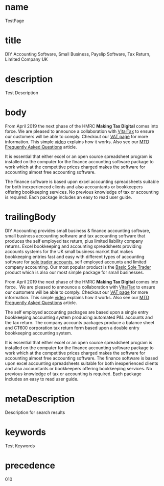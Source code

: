 # name
TestPage

# title
DIY Accounting Software, Small Business, Payslip Software, Tax Return, Limited Company UK

# description
Test Description

# body
<p>
    From April 2019 the next phase of the HMRC <strong>Making Tax Digital</strong> comes into force. We are&nbsp;pleased to announce a collaboration with <a href="https://vitaltax.uk" rel="nofollow">VitalTax</a>&nbsp;to ensure our customers will be able to comply.&nbsp;Checkout our <a href="feature.html?feature=VatReturnsFeature.html">VAT page</a> for more information.&nbsp;This simple <a href="https://www.youtube.com/watch?v=CICcNDcc1Hg" rel="nofollow">video</a> explains how it works. Also see our <a href="article.html?article=AccountingForVATWithMakingTaxDigitalArticle">MTD Frequently Asked Questions</a> article.
</p>
<p>It is essential that either excel or an open source spreadsheet program is installed on the computer for the finance accounting software package to work which at the competitive prices charged makes the software for accounting almost free accounting software.</p>
<p>The finance software is based upon excel accounting spreadsheets suitable for both inexperienced clients and also accountants or bookkeepers offering bookkeeping services. No previous knowledge of tax or accounting is required. Each package includes an easy to read user guide.</p>


# trailingBody
<p>
    DIY Accounting provides small business &amp; finance accounting software, small business accounting software and tax accounting software that produces the self employed tax return, plus limited liability company returns. Excel bookkeeping and accounting spreadsheets providing accounts systems for the UK small business market that makes bookkeeping entries fast and easy with different types of accounting software for <a href="product.html?product=BasicSoleTraderProduct">sole trader accounts</a>, self employed accounts and limited company accounting. Our most popular product is the&nbsp;<a href="product.html?product=BasicSoleTraderProduct">Basic Sole Trader</a> product which is also our most simple package for small businesses.&nbsp;
</p>
<p>
    From April 2019 the next phase of the HMRC <strong>Making Tax Digital</strong> comes into force.&nbsp; We are&nbsp;pleased to announce a collaboration with <a href="https://vitaltax.uk">VitalTax</a>&nbsp;to ensure our customers will be able to comply.&nbsp;Checkout our <a href="feature.html?feature=VatFeature">VAT page</a> for more information.&nbsp;This simple <a href="https://www.youtube.com/watch?v=CICcNDcc1Hg">video</a> explains how it works. Also see our <a href="article.html?article=AccountingForVATWithMakingTaxDigitalArticle">MTD Frequently Asked Questions</a> article.
</p>
<p>The self employed accounting packages are based upon a single entry bookkeeping accounting system producing automated P&amp;L accounts and the tax return. The company accounts packages produce a balance sheet and CT600 corporation tax return form based upon a double entry bookkeeping accounting system.</p>
<p>It is essential that either excel or an open source spreadsheet program is installed on the computer for the finance accounting software package to work which at the competitive prices charged makes the software for accounting almost free accounting software. The finance software is based upon excel accounting spreadsheets suitable for both inexperienced clients and also accountants or bookkeepers offering bookkeeping services. No previous knowledge of tax or accounting is required. Each package includes an easy to read user guide.</p>


# metaDescription
Description for search results

# keywords
Test Keywords

# precedence
010
